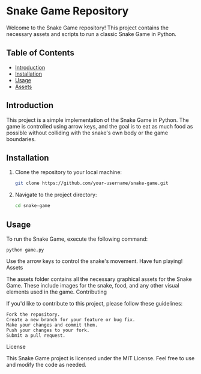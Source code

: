 # Snake Game Repository

Welcome to the Snake Game repository! This project contains the necessary assets and scripts to run a classic Snake Game in Python.

## Table of Contents

- [Introduction](#introduction)
- [Installation](#installation)
- [Usage](#usage)
- [Assets](#assets)

## Introduction

This project is a simple implementation of the Snake Game in Python. The game is controlled using arrow keys, and the goal is to eat as much food as possible without colliding with the snake's own body or the game boundaries.

## Installation

1. Clone the repository to your local machine:
   
   ```bash
   git clone https://github.com/your-username/snake-game.git

2.  Navigate to the project directory:
   
    ```bash
    cd snake-game

## Usage

To run the Snake Game, execute the following command:

    python game.py

Use the arrow keys to control the snake's movement. Have fun playing!
Assets

The assets folder contains all the necessary graphical assets for the Snake Game. These include images for the snake, food, and any other visual elements used in the game.
Contributing

If you'd like to contribute to this project, please follow these guidelines:

    Fork the repository.
    Create a new branch for your feature or bug fix.
    Make your changes and commit them.
    Push your changes to your fork.
    Submit a pull request.

License

This Snake Game project is licensed under the MIT License. Feel free to use and modify the code as needed.
